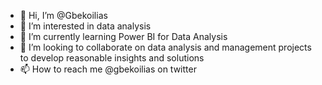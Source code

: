 - 👋 Hi, I’m @Gbekoilias
- 👀 I’m interested in data analysis
- 🌱 I’m currently learning Power BI for Data Analysis
- 💞️ I’m looking to collaborate on data analysis and management projects to develop reasonable insights and solutions
- 📫 How to reach me @gbekoilias on twitter 

<!---
Gbekoilias/Gbekoilias is a ✨ special ✨ repository because its `README.md` (this file) appears on your GitHub profile.
You can click the Preview link to take a look at your changes.
--->
